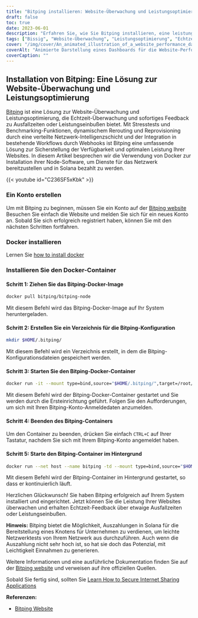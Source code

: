 ```yaml
---
title: "Bitping installieren: Website-Überwachung und Leistungsoptimierung in Echtzeit"
draft: false
toc: true
date: 2023-06-01
description: "Erfahren Sie, wie Sie Bitping installieren, eine leistungsstarke Lösung zur Website-Überwachung und Leistungsoptimierung für Echtzeit-Feedback zu Ausfallzeiten und Leistungseinbußen."
tags: ["Bissig", "Website-Überwachung", "Leistungsoptimierung", "Echtzeit-Überwachung", "Ausfallzeit", "herabgesetzte Leistung", "Stressprüfung", "Benchmarking", "dynamisches Rerouting", "Reprovisionierung", "Netzwerk-Intelligenz", "Webhaken", "Solana", "Knoten", "leichte Netzwerktests", "Auszahlungen", "Ergebnis", "Website-Leistung", "Website-Analysen", "Web-Überwachung", "Leistungsüberwachung", "Überwachung der Betriebszeit", "echte Benutzerüberwachung", "Netzwerktests", "Website-Feedback", "Website-Warnungen", "Netzwerkintelligenzschicht", "Überwachungslösung", "Web-Performance", "Leistungskennzahlen"]
cover: "/img/cover/An_animated_illustration_of_a_website_performance_dashboard.png"
coverAlt: "Animierte Darstellung eines Dashboards für die Website-Performance mit Echtzeit-Metriken und Warnmeldungen."
coverCaption: ""
---
```


## Installation von Bitping: Eine Lösung zur Website-Überwachung und Leistungsoptimierung

[Bitping](https://bitping.com) ist eine Lösung zur Website-Überwachung und Leistungsoptimierung, die Echtzeit-Überwachung und sofortiges Feedback zu Ausfallzeiten oder Leistungseinbußen bietet. Mit Stresstests und Benchmarking-Funktionen, dynamischem Rerouting und Reprovisioning durch eine verteilte Netzwerk-Intelligenzschicht und der Integration in bestehende Workflows durch Webhooks ist Bitping eine umfassende Lösung zur Sicherstellung der Verfügbarkeit und optimalen Leistung Ihrer Websites. In diesem Artikel besprechen wir die Verwendung von Docker zur Installation ihrer Node-Software, um Dienste für das Netzwerk bereitzustellen und in Solana bezahlt zu werden.

{{< youtube id="C236SF5xKbk" >}}

### Ein Konto erstellen

Um mit Bitping zu beginnen, müssen Sie ein Konto auf der [Bitping website](https://bitping.com) Besuchen Sie einfach die Website und melden Sie sich für ein neues Konto an. Sobald Sie sich erfolgreich registriert haben, können Sie mit den nächsten Schritten fortfahren.

### Docker installieren

Lernen Sie [how to install docker](https://simeononsecurity.ch/other/creating-profitable-low-powered-crypto-miners/#installing-docker)

### Installieren Sie den Docker-Container

#### Schritt 1: Ziehen Sie das Bitping-Docker-Image
```bash
docker pull bitping/bitping-node
```

Mit diesem Befehl wird das Bitping-Docker-Image auf Ihr System heruntergeladen.

#### Schritt 2: Erstellen Sie ein Verzeichnis für die Bitping-Konfiguration

```bash
mkdir $HOME/.bitping/
```
Mit diesem Befehl wird ein Verzeichnis erstellt, in dem die Bitping-Konfigurationsdateien gespeichert werden.

#### Schritt 3: Starten Sie den Bitping-Docker-Container

```bash
docker run -it --mount type=bind,source="$HOME/.bitping/",target=/root/.bitping bitping/bitping-node:latest
```

Mit diesem Befehl wird der Bitping-Docker-Container gestartet und Sie werden durch die Ersteinrichtung geführt. Folgen Sie den Aufforderungen, um sich mit Ihren Bitping-Konto-Anmeldedaten anzumelden.

#### Schritt 4: Beenden des Bitping-Containers
Um den Container zu beenden, drücken Sie einfach `CTRL+C` auf Ihrer Tastatur, nachdem Sie sich mit Ihrem Bitping-Konto angemeldet haben.

#### Schritt 5: Starte den Bitping-Container im Hintergrund
```bash
docker run --net host --name bitping -td --mount type=bind,source="$HOME/.bitping/",target=/root/.bitping bitping/bitping-node:latest
```

Mit diesem Befehl wird der Bitping-Container im Hintergrund gestartet, so dass er kontinuierlich läuft.

Herzlichen Glückwunsch! Sie haben Bitping erfolgreich auf Ihrem System installiert und eingerichtet. Jetzt können Sie die Leistung Ihrer Websites überwachen und erhalten Echtzeit-Feedback über etwaige Ausfallzeiten oder Leistungseinbußen.

**Hinweis:** Bitping bietet die Möglichkeit, Auszahlungen in Solana für die Bereitstellung eines Knotens für Unternehmen zu verdienen, um leichte Netzwerktests von Ihrem Netzwerk aus durchzuführen. Auch wenn die Auszahlung nicht sehr hoch ist, so hat sie doch das Potenzial, mit Leichtigkeit Einnahmen zu generieren.

Weitere Informationen und eine ausführliche Dokumentation finden Sie auf der [Bitping website](https://bitping.com) und verweisen auf ihre offiziellen Quellen.

Sobald Sie fertig sind, sollten Sie [Learn How to Secure Internet Sharing Applications](https://simeononsecurity.ch/other/how-to-secure-internet-sharing-applications/)

**Referenzen:**

- [Bitping Website](https://bitping.com)
